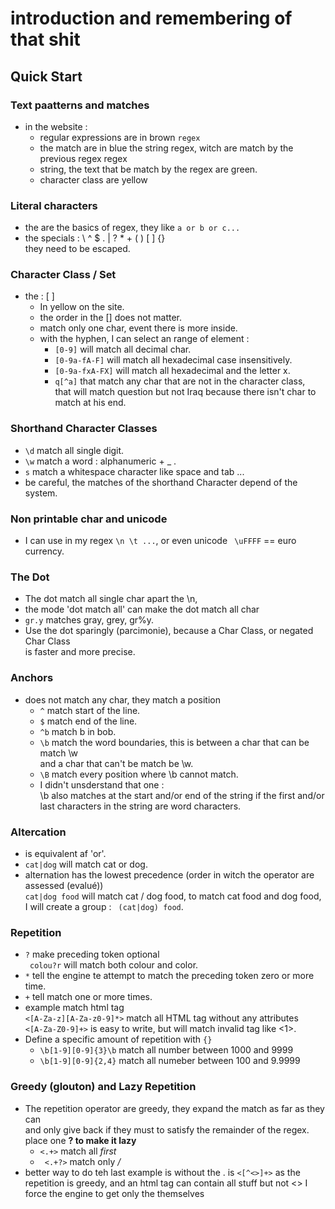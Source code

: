 # introduction and remembering of that shit

## Quick Start
   
### Text paatterns and matches
*   in the website :
    - regular expressions are in brown ` regex `
    - the match are in blue the string regex, witch are match by 
       the previous regex regex
    - string, the text that be match by the regex are green.
    - character class are yellow

### Literal characters 
*   the are the basics of regex, they like `a or b or c...`
*   the specials : \ ^ $ . | ? * + ( ) [ ] {} \
    they need to be escaped.
    
### Character Class / Set
*   the :  [ ]
    - In yellow on the site. 
    - the order in the [] does not matter.
    - match only one char, event there is more inside.
    - with the hyphen, I can select an range of element :
       * ` [0-9] ` will match all decimal char.
       * ` [0-9a-fA-F] ` will match all hexadecimal case insensitively.
       * ` [0-9a-fxA-FX] ` will match all hexadecimal and the letter x.
       * ` q[^a] ` that match any char that are not in the character class, \
                   that will match question but not Iraq because there isn't char to match at his end.

### Shorthand Character Classes
*   ` \d ` match all single digit.
*   ` \w ` match a word : alphanumeric + _ .
*   ` s ` match a whitespace character like space and tab ...
*   be careful, the matches of the shorthand Character depend of the system.

### Non printable char and unicode
*   I can use in my regex `\n \t ...`, or even unicode ` \uFFFF` == euro currency.

### The Dot
*   The dot match all single char apart the \n, 
*   the mode 'dot match all' can make the dot match all char
*   `gr.y` matches gray, grey, gr%y. 
*   Use the dot sparingly (parcimonie), because a Char Class, or negated Char Class \
    is faster and more precise.

### Anchors
*   does not match any char, they match a position 
    - ` ^ `  match start of the line.
    - ` $ `  match end of the line.
    - ` ^b ` match b in bob.
    - ` \b ` match the word boundaries, this is between a char that can be match \w \
        and a char that can't be match be \w.
    - ` \B ` match every position where \b cannot match.
    - I didn't unsderstand that one : \
         \b also matches at the start and/or end of the string if the first and/or last characters in the string are word characters. 
        
### Altercation
*   is equivalent af 'or'.
*   ` cat|dog ` will match cat or dog.
*   alternation has the lowest precedence (order in witch the operator are assessed (evalué)) \
    ` cat|dog food ` will match cat / dog food, to match cat food and dog food, \
    I will create a group : ` (cat|dog) food`.
 
### Repetition
*   ` ? ` make preceding token optional \
    ` colou?r` will match both colour and color.
*   ` * ` tell the engine te attempt to match the preceding token zero or more time.
*   ` + ` tell match one or more times.
*   example match html tag \
    ` <[A-Za-z][A-Za-z0-9]*> ` match all HTML tag without any attributes \
    `<[A-Za-Z0-9]+>` is easy to write, but will match invalid tag like <1>.
*   Define a specific amount of repetition with ` {} `
    - ` \b[1-9][0-9]{3}\b ` match all number between 1000 and 9999
    - ` \b[1-9][0-9]{2,4} ` match all numeber between 100 and 9.9999
    

### Greedy (glouton)  and Lazy Repetition
*   The repetition operator are greedy, they expand the match as far as they can \
    and only give back if they must to satisfy the remainder of the regex.
    place one __? to make it lazy__
    - ` <.+> ` match all <em>first</em>
    - ` <.+?>` match only <em> / </em>
*   better way to do teh last example is without the . is `<[^<>]+>` 
    as the repetition is greedy, and an html tag can contain all stuff but not <>
    I force the engine to get only the themselves

 


     
     